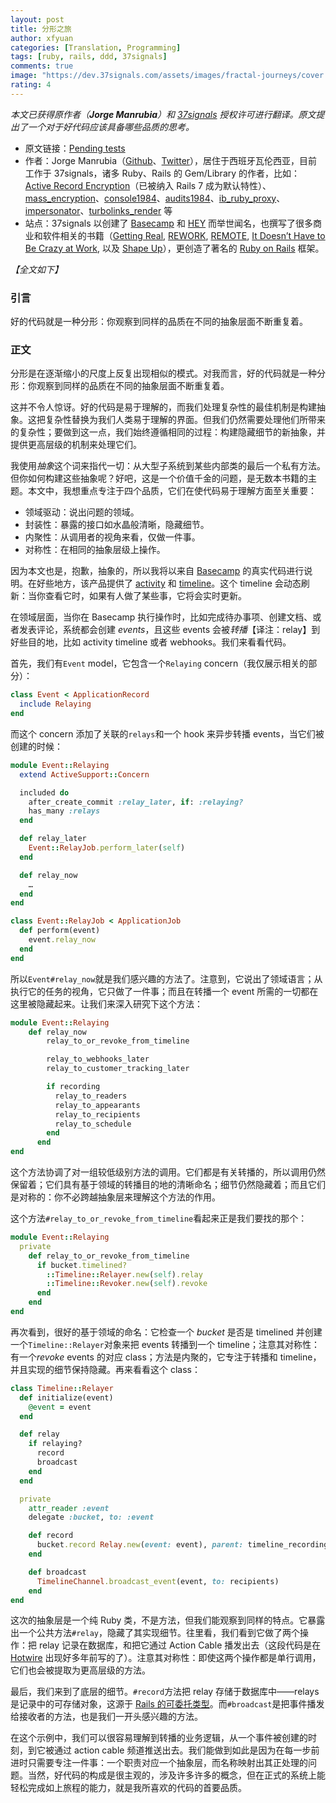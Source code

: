 ```yaml
---
layout: post
title: 分形之旅
author: xfyuan
categories: [Translation, Programming]
tags: [ruby, rails, ddd, 37signals]
comments: true
image: "https://dev.37signals.com/assets/images/fractal-journeys/cover.jpg"
rating: 4
---
```


_本文已获得原作者（**Jorge Manrubia**）和 [37signals](https://37signals.com/) 授权许可进行翻译。原文提出了一个对于好代码应该具备哪些品质的思考。_

- 原文链接：[Pending tests](https://dev.37signals.com/pending-tests/)
- 作者：Jorge Manrubia（[Github](https://github.com/jorgemanrubia)、[Twitter](https://twitter.com/jorgemanru/)），居住于西班牙瓦伦西亚，目前工作于 37signals，诸多 Ruby、Rails 的 Gem/Library 的作者，比如：[Active Record Encryption](https://github.com/rails/rails/pull/41659)（已被纳入 Rails 7 成为默认特性）、[mass_encryption](https://github.com/basecamp/mass_encryption)、[console1984](https://github.com/basecamp/console1984)、[audits1984](https://github.com/basecamp/audits1984)、[ib_ruby_proxy](https://github.com/jorgemanrubia/ib_ruby_proxy)、[impersonator](https://github.com/jorgemanrubia/impersonator)、[turbolinks_render](https://github.com/jorgemanrubia/turbolinks_render) 等
- 站点：37signals 以创建了 [Basecamp](https://basecamp.com/) 和 [HEY](https://www.hey.com/) 而举世闻名，也撰写了很多商业和软件相关的书籍（[Getting Real](https://www.amazon.com/Getting-Real-Smarter-Successful-Application/dp/0578012812), [REWORK](https://bookshop.org/books/rework-9780307463746/9780307463746), [REMOTE](https://bookshop.org/books/remote-office-not-required/9780804137508), [It Doesn’t Have to Be Crazy at Work](https://bookshop.org/books/it-doesn-t-have-to-be-crazy-at-work/9780062874788), 以及 [Shape Up](https://basecamp.com/shapeup)），更创造了著名的 [Ruby on Rails](https://rubyonrails.org/) 框架。

_【全文如下】_

### 引言

好的代码就是一种分形：你观察到同样的品质在不同的抽象层面不断重复着。

### 正文

分形是在逐渐缩小的尺度上反复出现相似的模式。对我而言，好的代码就是一种分形：你观察到同样的品质在不同的抽象层面不断重复着。

这并不令人惊讶。好的代码是易于理解的，而我们处理复杂性的最佳机制是构建抽象。这把复杂性替换为我们人类易于理解的界面。但我们仍然需要处理他们所带来的复杂性；要做到这一点，我们始终遵循相同的过程：构建隐藏细节的新抽象，并提供更高层级的机制来处理它们。

我使用*抽象*这个词来指代一切：从大型子系统到某些内部类的最后一个私有方法。但你如何构建这些抽象呢？好吧，这是一个价值千金的问题，是无数本书籍的主题。本文中，我想重点专注于四个品质，它们在使代码易于理解方面至关重要：

- 领域驱动：说出问题的领域。
- 封装性：暴露的接口如水晶般清晰，隐藏细节。
- 内聚性：从调用者的视角来看，仅做一件事。
- 对称性：在相同的抽象层级上操作。

因为本文也是，抱歉，抽象的，所以我将以来自 [Basecamp](https://basecamp.com/) 的真实代码进行说明。在好些地方，该产品提供了 [activity](https://3.basecamp-help.com/article/92-the-latest-activity) 和 [timeline](https://3.basecamp-help.com/article/92-the-latest-activity)。这个 timeline 会动态刷新：当你查看它时，如果有人做了某些事，它将会实时更新。

在领域层面，当你在 Basecamp 执行操作时，比如完成待办事项、创建文档、或者发表评论，系统都会创建 *events*，且这些 events 会被*转播*【译注：relay】到好些目的地，比如 activity timeline 或者 webhooks。我们来看看代码。

首先，我们有`Event` model，它包含一个`Relaying` concern（我仅展示相关的部分）：

```ruby
class Event < ApplicationRecord
  include Relaying
end
```

而这个 concern 添加了关联的`relays`和一个 hook 来异步转播 events，当它们被创建的时候：

```ruby
module Event::Relaying
  extend ActiveSupport::Concern

  included do
    after_create_commit :relay_later, if: :relaying?
    has_many :relays
  end

  def relay_later
    Event::RelayJob.perform_later(self)
  end

  def relay_now
    …
  end
end

class Event::RelayJob < ApplicationJob
  def perform(event)
    event.relay_now
  end
end
```

所以`Event#relay_now`就是我们感兴趣的方法了。注意到，它说出了领域语言；从执行它的任务的视角，它只做了一件事；而且在转播一个 event 所需的一切都在这里被隐藏起来。让我们来深入研究下这个方法：

```ruby
module Event::Relaying
    def relay_now
        relay_to_or_revoke_from_timeline

        relay_to_webhooks_later
        relay_to_customer_tracking_later

        if recording
          relay_to_readers
          relay_to_appearants
          relay_to_recipients
          relay_to_schedule
        end
      end
end
```

这个方法协调了对一组较低级别方法的调用。它们都是有关转播的，所以调用仍然保留着；它们具有基于领域的转播目的地的清晰命名；细节仍然隐藏着；而且它们是对称的：你不必跨越抽象层来理解这个方法的作用。

这个方法`#relay_to_or_revoke_from_timeline`看起来正是我们要找的那个：

```ruby
module Event::Relaying
  private
    def relay_to_or_revoke_from_timeline
      if bucket.timelined?
        ::Timeline::Relayer.new(self).relay
        ::Timeline::Revoker.new(self).revoke
      end
    end
end
```

再次看到，很好的基于领域的命名：它检查一个 *bucket* 是否是 timelined 并创建一个`Timeline::Relayer`对象来把 events 转播到一个 timeline；注意其对称性：有一个*revoke* events 的对应 class；方法是内聚的，它专注于转播和 timeline，并且实现的细节保持隐藏。再来看看这个 class：

```ruby
class Timeline::Relayer
  def initialize(event)
    @event = event
  end

  def relay
    if relaying?
      record
      broadcast
    end
  end

  private
    attr_reader :event
    delegate :bucket, to: :event

    def record
      bucket.record Relay.new(event: event), parent: timeline_recording, visible_to_clients: visible_to_clients?
    end

    def broadcast
      TimelineChannel.broadcast_event(event, to: recipients)
    end
end
```

这次的抽象层是一个纯 Ruby 类，不是方法，但我们能观察到同样的特点。它暴露出一个公共方法`#relay`，隐藏了其实现细节。往里看，我们看到它做了两个操作：把 relay 记录在数据库，和把它通过 Action Cable 播发出去（这段代码是在 [Hotwire](https://hotwired.dev/) 出现好多年前写的了）。注意其对称性：即使这两个操作都是单行调用，它们也会被提取为更高层级的方法。

最后，我们来到了底层的细节。`#record`方法把 relay 存储于数据库中——relays 是记录中的可存储对象，这源于 [Rails 的可委托类型](https://github.com/rails/rails/pull/39341)。而`#broadcast`是把事件播发给接收者的方法，也是我们一开头感兴趣的方法。

在这个示例中，我们可以很容易理解到转播的业务逻辑，从一个事件被创建的时刻，到它被通过 action cable 频道推送出去。我们能做到如此是因为在每一步前进时只需要专注一件事：一个职责对应一个抽象层，而名称映射出其正处理的问题。当然，好代码的构成是很主观的，涉及许多许多的概念，但在正式的系统上能轻松完成如上旅程的能力，就是我所喜欢的代码的首要品质。
